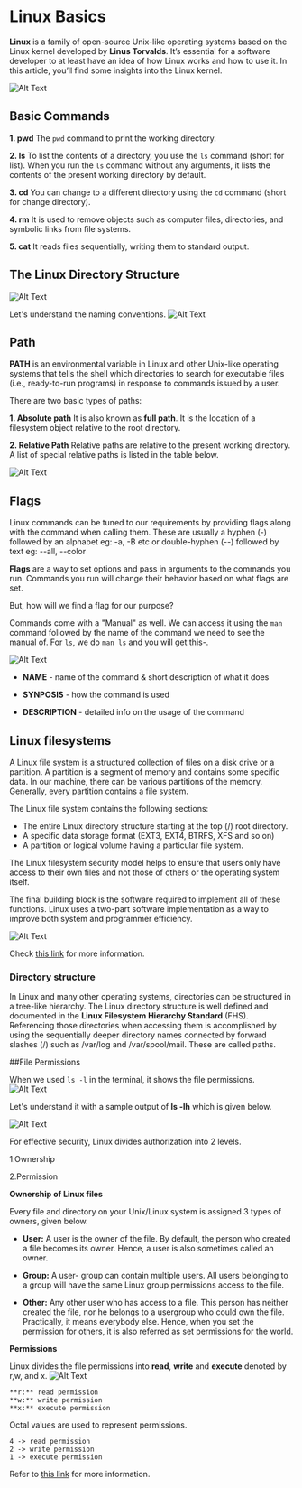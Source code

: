 # Linux Basics

**Linux** is a family of open-source Unix-like operating systems based on the Linux kernel developed by **Linus Torvalds**. It’s essential for a software developer to at least have an idea of how Linux works and how to use it. In this article, you’ll find some insights into the Linux kernel.

![Alt Text](https://dev-to-uploads.s3.amazonaws.com/i/6nxcimzhqk1fzyety9hs.png)

## Basic Commands

**1. pwd**
The `pwd` command to print the working directory.

**2. ls**
To list the contents of a directory, you use the `ls` command (short for list). When you run the `ls` command without any arguments, it lists the contents of the present working directory by default.

**3. cd**
You can change to a different directory using the `cd` command (short for change directory).

**4. rm**
It is used to remove objects such as computer files, directories, and symbolic links from file systems.

**5. cat**
It reads files sequentially, writing them to standard output. 

## The Linux Directory Structure

![Alt Text](https://dev-to-uploads.s3.amazonaws.com/i/uhc3hiyfli6efyf9es74.png)

Let's understand the naming conventions.
![Alt Text](https://dev-to-uploads.s3.amazonaws.com/i/9pq7kvzj7ftxs3b2o53x.png)

## Path

**PATH** is an environmental variable in Linux and other Unix-like operating systems that tells the shell which directories to search for executable files (i.e., ready-to-run programs) in response to commands issued by a user.

There are two basic types of paths:

**1. Absolute path**
It is also known as **full path**. It is the location of a filesystem object relative to the root directory. 

**2. Relative Path**
Relative paths are relative to the present working directory. A list of special relative paths is listed in the table below.

![Alt Text](https://dev-to-uploads.s3.amazonaws.com/i/lhx6jnq3ayrlz02x42kr.png)

## Flags
Linux commands can be tuned to our requirements by providing flags along with the command when calling them. These are usually a hyphen (-) followed by an alphabet eg: -a, -B etc or double-hyphen (--) followed by text eg: --all, --color

**Flags** are a way to set options and pass in arguments to the commands you run. Commands you run will change their behavior based on what flags are set.

But, how will we find a flag for our purpose?


Commands come with a "Manual" as well. We can access it using the `man` command followed by the name of the command we need to see the manual of. For `ls`, we do `man ls` and you will get this-.


![Alt Text](https://dev-to-uploads.s3.amazonaws.com/i/o2xc9zdjzocxs87psb3i.png)

* **NAME** - name of the command & short description of what it does

* **SYNPOSIS** - how the command is used

* **DESCRIPTION** - detailed info on the usage of the command

## Linux filesystems

A Linux file system is a structured collection of files on a disk drive or a partition. A partition is a segment of memory and contains some specific data. In our machine, there can be various partitions of the memory. Generally, every partition contains a file system. 

The Linux file system contains the following sections:

* The entire Linux directory structure starting at the top (/) root directory. 
* A specific data storage format (EXT3, EXT4, BTRFS, XFS and so on)
* A partition or logical volume having a particular file system.

The Linux filesystem security model helps to ensure that users only have access to their own files and not those of others or the operating system itself.

The final building block is the software required to implement all of these functions. Linux uses a two-part software implementation as a way to improve both system and programmer efficiency.

![Alt Text](https://dev-to-uploads.s3.amazonaws.com/i/3lng7pe475d2iq9r4cgt.png)

Check [this link](https://opensource.com/life/16/10/introduction-linux-filesystems) for more information.

### Directory structure
In Linux and many other operating systems, directories can be structured in a tree-like hierarchy. The Linux directory structure is well defined and documented in the **Linux Filesystem Hierarchy Standard** (FHS). Referencing those directories when accessing them is accomplished by using the sequentially deeper directory names connected by forward slashes (/) such as /var/log and /var/spool/mail. These are called paths.

##File Permissions

When we used `ls -l` in the terminal, it shows the file permissions. 
![Alt Text](https://dev-to-uploads.s3.amazonaws.com/i/66xof127dt1dewwyccbd.png)

Let's understand it with a sample output of **ls -lh** which is given below.

![Alt Text](https://dev-to-uploads.s3.amazonaws.com/i/q2sbvci7z4ewewjw5s62.jpg)

For effective security, Linux divides authorization into 2 levels.

1.Ownership

2.Permission

**Ownership of Linux files**

Every file and directory on your Unix/Linux system is assigned 3 types of owners, given below.

* **User:**
A user is the owner of the file. By default, the person who created a file becomes its owner. Hence, a user is also sometimes called an owner.

* **Group:**
A user- group can contain multiple users. All users belonging to a group will have the same Linux group permissions access to the file.

* **Other:**
Any other user who has access to a file. This person has neither created the file, nor he belongs to a usergroup who could own the file. Practically, it means everybody else. Hence, when you set the permission for others, it is also referred as set permissions for the world.

**Permissions**

Linux divides the file permissions into **read**, **write** and **execute** denoted by r,w, and x.
![Alt Text](https://dev-to-uploads.s3.amazonaws.com/i/ymi0wqr6cgrfmz54xnfb.png)
```
**r:** read permission
**w:** write permission
**x:** execute permission
```
Octal values are used to represent permissions.
```
4 -> read permission
2 -> write permission
1 -> execute permission
```
Refer to [this link](https://www.pluralsight.com/blog/it-ops/linux-file-permissions) for more information.

